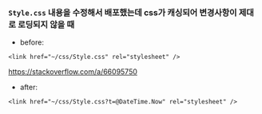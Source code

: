 ### `Style.css` 내용을 수정해서 배포했는데 css가 캐싱되어 변경사항이 제대로 로딩되지 않을 때
- before:
```cshtml
<link href="~/css/Style.css" rel="stylesheet" />
```
https://stackoverflow.com/a/66095750
- after:
```cshtml
<link href="~/css/Style.css?t=@DateTime.Now" rel="stylesheet" />
```

